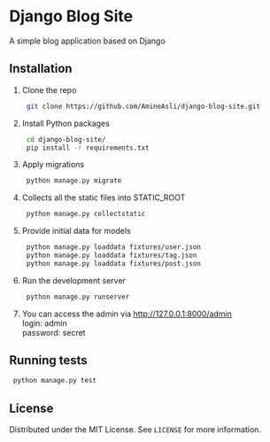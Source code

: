 # Django Blog Site

A simple blog application based on Django

## Installation

1. Clone the repo
   ```sh
    git clone https://github.com/AmineAsli/django-blog-site.git
   ```
2. Install Python packages
   ```sh
    cd django-blog-site/
    pip install -r requirements.txt
   ```
3. Apply migrations
   ```sh
    python manage.py migrate
   ```
4. Collects all the static files into STATIC_ROOT
   ```sh
    python manage.py collectstatic
   ```
5. Provide initial data for models 
   ```sh
    python manage.py loaddata fixtures/user.json 
    python manage.py loaddata fixtures/tag.json 
    python manage.py loaddata fixtures/post.json 
   ```
6. Run the development server
   ```sh
    python manage.py runserver
   ```
7. You can access the admin via http://127.0.0.1:8000/admin    
   login: admin  
   password: secret
  
## Running tests
```sh
 python manage.py test
```
## License

Distributed under the MIT License. See `LICENSE` for more information.
